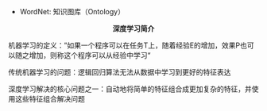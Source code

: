 - WordNet: 知识图库（Ontology）

<center><b>深度学习简介</b></center>

机器学习的定义：”如果一个程序可以在任务T上，随着经验E的增加，效果P也可以随之增加，则称这个程序可以从经验中学习“

传统机器学习的问题：逻辑回归算法无法从数据中学习到更好的特征表达

深度学习解决的核心问题之一：自动地将简单的特征组合成更加复杂的特征，并使用这些特征组合解决问题


